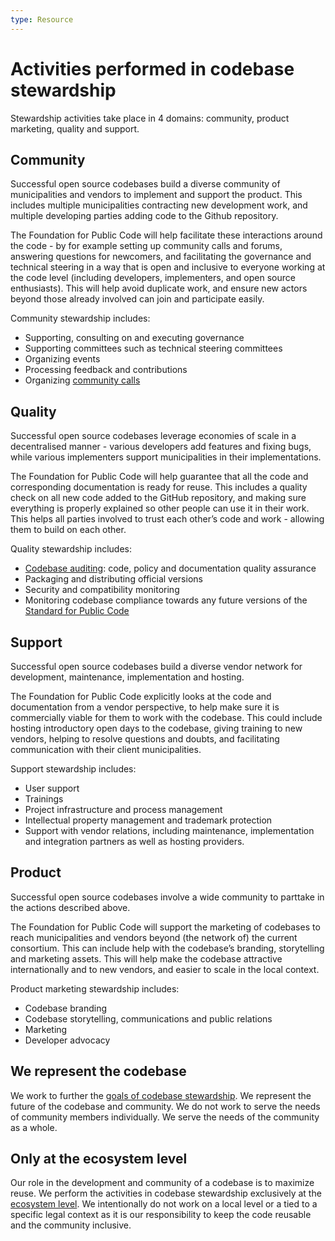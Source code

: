 ```yaml
---
type: Resource
---
```


# Activities performed in codebase stewardship

Stewardship activities take place in 4 domains: community, product marketing, quality and support.

## Community

Successful open source codebases build a diverse community of municipalities and vendors to implement and support the product. This includes multiple municipalities contracting new development work, and multiple developing parties adding code to the Github repository.

The Foundation for Public Code will help facilitate these interactions around the code - by for example setting up community calls and forums, answering questions for newcomers, and facilitating the governance and technical steering in a way that is open and inclusive to everyone working at the code level (including developers, implementers, and open source enthusiasts). This will help avoid duplicate work, and ensure new actors beyond those already involved can join and participate easily.

Community stewardship includes:

* Supporting, consulting on and executing governance
* Supporting committees such as technical steering committees
* Organizing events
* Processing feedback and contributions
* Organizing [community calls](https://hackmd.io/@clausmullie/BJGGtcGRE)

## Quality

Successful open source codebases leverage economies of scale in a decentralised manner - various developers add features and fixing bugs, while various implementers support municipalities in their implementations.

The Foundation for Public Code will help guarantee that all the code and corresponding documentation is ready for reuse. This includes a quality check on all new code added to the GitHub repository, and making sure everything is properly explained so other people can use it in their work. This helps all parties involved to trust each other’s code and work - allowing them to build on each other.

Quality stewardship includes:

* [Codebase auditing](../codebase-auditing/index.md): code, policy and documentation quality assurance
* Packaging and distributing official versions
* Security and compatibility monitoring
* Monitoring codebase compliance towards any future versions of the [Standard for Public Code](https://standard.publiccode.net/)

## Support

Successful open source codebases build a diverse vendor network for development, maintenance, implementation and hosting.

The Foundation for Public Code explicitly looks at the code and documentation from a vendor perspective, to help make sure it is commercially viable for them to work with the codebase. This could include hosting introductory open days to the codebase, giving training to new vendors, helping to resolve questions and doubts, and facilitating communication with their client municipalities.

Support stewardship includes:

* User support
* Trainings
* Project infrastructure and process management
* Intellectual property management and trademark protection
* Support with vendor relations, including maintenance, implementation and integration partners as well as hosting providers.

## Product

Successful open source codebases involve a wide community to parttake in the actions described above.

The Foundation for Public Code will support the marketing of codebases to reach municipalities and vendors beyond (the network of) the current consortium. This can include help with the codebase’s branding, storytelling and marketing assets. This will help make the codebase attractive internationally and to new vendors, and easier to scale in the local context.

Product marketing stewardship includes:

* Codebase branding
* Codebase storytelling, communications and public relations
* Marketing
* Developer advocacy

## We represent the codebase

We work to further the [goals of codebase stewardship](goals.md).
We represent the future of the codebase and community.
We do not work to serve the needs of community members individually.
We serve the needs of the community as a whole.

## Only at the ecosystem level

Our role in the development and community of a codebase is to maximize reuse.
We perform the activities in codebase stewardship exclusively at the [ecosystem level](../../glossary/ecosystem-level-definition.md).
We intentionally do not work on a local level or a tied to a specific legal context as it is our responsibility to keep the code reusable and the community inclusive.

